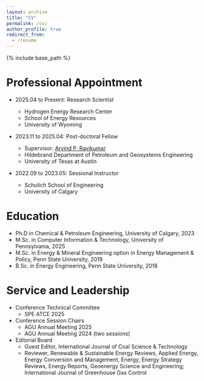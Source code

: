 ```yaml
---
layout: archive
title: "CV"
permalink: /cv/
author_profile: true
redirect_from:
  - /resume
---
```


{% include base_path %}

Professional Appointment
======
* 2025.04 to Present: Research Scientist
  * Hydrogen Energy Research Center 
  * School of Energy Resources
  * University of Wyoming

* 2023.11 to 2025.04: Post-doctoral Fellow
  * Supervisor: [Arvind P. Ravikumar](https://www.pge.utexas.edu/faculty-and-staff/arvind-ravikumar/)
  * Hildebrand Department of Petroleum and Geosystems Engineering
  * University of Texas at Austin

* 2022.09 to 2023.05: Sessional Instructor
  * Schulich School of Engineering 
  * University of Calgary

Education
======
* Ph.D in Chemical & Petroleum Engineering, University of Calgary, 2023
* M.Sc. in Computer Information & Technology, University of Pennsylvania, 2025
* M.Sc. in Energy & Mineral Engineering option in Energy Management & Policy, Penn State University, 2019
* B.Sc. in Energy Engineering, Penn State University, 2018

  
Service and Leadership
======
* Conference Technical Committee
  * SPE ATCE 2025
* Conference Session Chairs
  * AGU Annual Meeting 2025
  * AGU Annual Meeting 2024 (two sessions)
* Editorial Board
  * Guest Editor, International Journal of Coal Science & Technology
  * Reviewer, Renewable & Sustainable Energy Reviews, Applied Energy, Energy Conversion and Management, Energy, Energy Strategy Reviews, Energy Reports, Geoenergy Science and Engineering; International Journal of Greenhouse Gas Control
